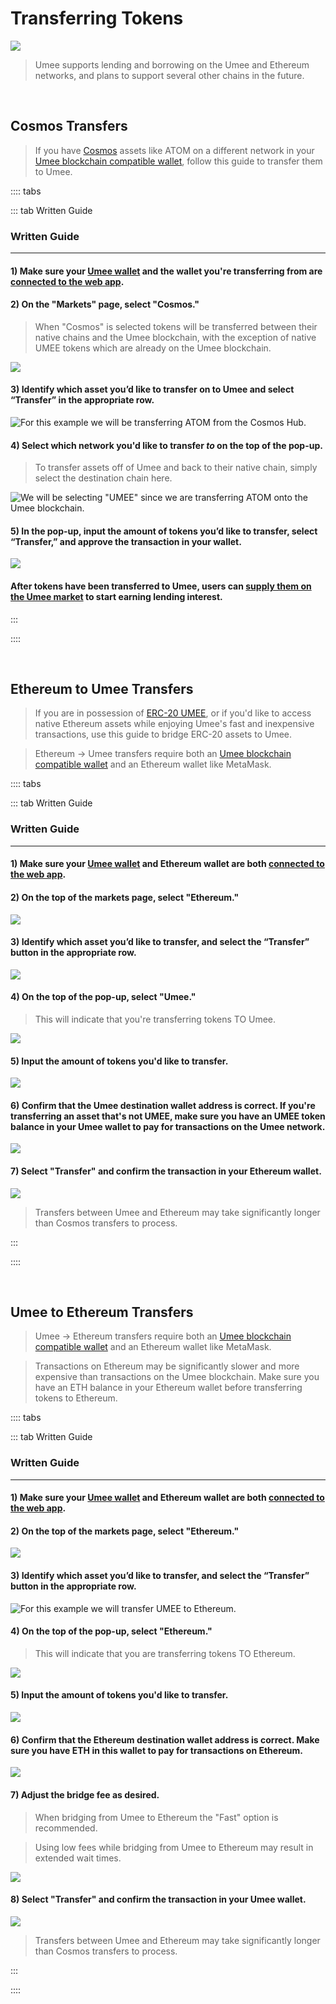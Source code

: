 # Transferring Tokens

![](/bg/transferring-tokens.png)

> Umee supports lending and borrowing on the Umee and Ethereum networks, and plans to support several other chains in the future.

<br>

## Cosmos Transfers

> If you have [Cosmos](/learn-the-basics/cosmos-basics/what-is-cosmos) assets like ATOM on a different network in your [Umee blockchain compatible wallet](/users/getting-started/creating-wallet), follow this guide to transfer them to Umee.

:::: tabs

::: tab Written Guide

### Written Guide

****

#### 1) Make sure your [Umee wallet](/users/getting-started/creating-wallet.html#creating-an-umee-blockchain-compatible-wallet) and the wallet you're transferring from are [connected to the web app](/users/using-the-web-app/connecting-app).

#### 2) On the "Markets" page, select "Cosmos."

> When "Cosmos" is selected tokens will be transferred between their native chains and the Umee blockchain, with the exception of native UMEE tokens which are already on the Umee blockchain.

![](/bg/ibc-1.png)

#### 3) Identify which asset you’d like to transfer on to Umee and select “Transfer” in the appropriate row.

![For this example we will be transferring ATOM from the Cosmos Hub.](/bg/ibc-2.png)

#### 4) Select which network you'd like to transfer _**to**_ on the top of the pop-up.

> To transfer assets off of Umee and back to their native chain, simply select the destination chain here.

![We will be selecting "UMEE" since we are transferring ATOM onto the Umee blockchain.](/bg/ibc-3.png)

#### 5) In the pop-up, input the amount of tokens you’d like to transfer, select “Transfer,” and approve the transaction in your wallet.

![](/bg/ibc-4.png)

#### After tokens have been transferred to Umee, users can [supply them on the Umee market](/users/using-the-web-app/supply-withdraw) to start earning lending interest.

:::

::::

<br>

## Ethereum to Umee Transfers

> If you are in possession of [ERC-20 UMEE](/overview/umee-token/token-format), or if you'd like to access native Ethereum assets while enjoying Umee's fast and inexpensive transactions, use this guide to bridge ERC-20 assets to Umee.

> Ethereum -> Umee transfers require both an [Umee blockchain compatible wallet](/users/getting-started/creating-wallet) and an Ethereum wallet like MetaMask.

:::: tabs

::: tab Written Guide

### Written Guide

****

#### 1) Make sure your [Umee wallet](/users/getting-started/creating-wallet) and Ethereum wallet are both [connected to the web app](/users/using-the-web-app/connecting-app).

#### 2) On the top of the markets page, select "Ethereum."

![](/bg/eth-to-umee-1.png)

#### 3) Identify which asset you’d like to transfer, and select the “Transfer” button in the appropriate row.

![](/bg/eth-to-umee-2.png)

#### 4) On the top of the pop-up, select "Umee."

> This will indicate that you're transferring tokens TO Umee.

![](/bg/eth-to-umee-3.png)

#### 5) Input the amount of tokens you'd like to transfer.

![](/bg/eth-to-umee-4.png)

#### 6) Confirm that the Umee destination wallet address is correct. If you're transferring an asset that's not UMEE, make sure you have an UMEE token balance in your Umee wallet to pay for transactions on the Umee network.

![](/bg/eth-to-umee-5.png)

#### 7) Select "Transfer" and confirm the transaction in your Ethereum wallet.

![](/bg/eth-to-umee-6.png)

> Transfers between Umee and Ethereum may take significantly longer than Cosmos transfers to process.

:::

::::

<br>

## Umee to Ethereum Transfers

> Umee -> Ethereum transfers require both an [Umee blockchain compatible wallet](/users/getting-started/creating-wallet) and an Ethereum wallet like MetaMask.

> Transactions on Ethereum may be significantly slower and more expensive than transactions on the Umee blockchain. Make sure you have an ETH balance in your Ethereum wallet before transferring tokens to Ethereum.

:::: tabs

::: tab Written Guide

### Written Guide

****

#### 1) Make sure your [Umee wallet](/users/getting-started/creating-wallet.html#creating-an-umee-blockchain-compatible-wallet) and Ethereum wallet are both [connected to the web app](/users/using-the-web-app/connecting-app).

#### 2) On the top of the markets page, select "Ethereum."

![](/bg/umee-to-eth-1.png)

#### 3) Identify which asset you’d like to transfer, and select the “Transfer” button in the appropriate row.

![For this example we will transfer UMEE to Ethereum.](/bg/umee-to-eth-2.png)

#### 4) On the top of the pop-up, select "Ethereum."

> This will indicate that you are transferring tokens TO Ethereum.

![](/bg/umee-to-eth-3.png)

#### 5) Input the amount of tokens you'd like to transfer.

![](/bg/umee-to-eth-4.png)

#### 6) Confirm that the Ethereum destination wallet address is correct. Make sure you have ETH in this wallet to pay for transactions on Ethereum.

![](/bg/umee-to-eth-5.png)

#### 7) Adjust the bridge fee as desired.

> When bridging from Umee to Ethereum the "Fast" option is recommended.

> Using low fees while bridging from Umee to Ethereum may result in extended wait times.

![](/bg/umee-to-eth-6.png)

#### 8) Select "Transfer" and confirm the transaction in your Umee wallet.

![](/bg/umee-to-eth-7.png)

> Transfers between Umee and Ethereum may take significantly longer than Cosmos transfers to process.

:::

::::